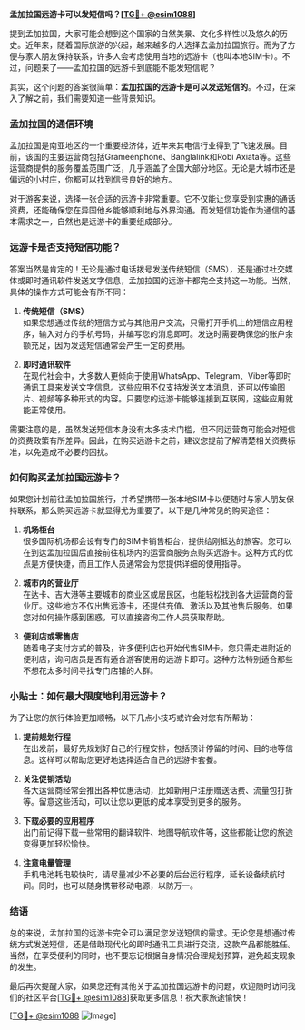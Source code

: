 **孟加拉国远游卡可以发短信吗？[[TG💪+ @esim1088](https://t.me/s/esim1088)]**

提到孟加拉国，大家可能会想到这个国家的自然美景、文化多样性以及悠久的历史。近年来，随着国际旅游的兴起，越来越多的人选择去孟加拉国旅行。而为了方便与家人朋友保持联系，许多人会考虑使用当地的远游卡（也叫本地SIM卡）。不过，问题来了——孟加拉国的远游卡到底能不能发短信呢？

其实，这个问题的答案很简单：**孟加拉国的远游卡是可以发送短信的**。不过，在深入了解之前，我们需要知道一些背景知识。

### 孟加拉国的通信环境

孟加拉国是南亚地区的一个重要经济体，近年来其电信行业得到了飞速发展。目前，该国的主要运营商包括Grameenphone、Banglalink和Robi Axiata等。这些运营商提供的服务覆盖范围广泛，几乎涵盖了全国大部分地区。无论是大城市还是偏远的小村庄，你都可以找到信号良好的地方。

对于游客来说，选择一张合适的远游卡非常重要。它不仅能让您享受到实惠的通话资费，还能确保您在异国他乡能够顺利地与外界沟通。而发短信功能作为通信的基本需求之一，自然也是远游卡的重要组成部分。

### 远游卡是否支持短信功能？

答案当然是肯定的！无论是通过电话拨号发送传统短信（SMS），还是通过社交媒体或即时通讯软件发送文字信息，孟加拉国的远游卡都完全支持这一功能。当然，具体的操作方式可能会有所不同：

1. **传统短信（SMS）**  
   如果您想通过传统的短信方式与其他用户交流，只需打开手机上的短信应用程序，输入对方的手机号码，并编写您的消息即可。发送时需要确保您的账户余额充足，因为发送短信通常会产生一定的费用。

2. **即时通讯软件**  
   在现代社会中，大多数人更倾向于使用WhatsApp、Telegram、Viber等即时通讯工具来发送文字信息。这些应用不仅支持发送文本消息，还可以传输图片、视频等多种形式的内容。只要您的远游卡能够连接到互联网，这些应用就能正常使用。

需要注意的是，虽然发送短信本身没有太多技术门槛，但不同运营商可能会对短信的资费政策有所差异。因此，在购买远游卡之前，建议您提前了解清楚相关资费标准，以免造成不必要的困扰。

### 如何购买孟加拉国远游卡？

如果您计划前往孟加拉国旅行，并希望携带一张本地SIM卡以便随时与家人朋友保持联系，那么购买远游卡就显得尤为重要了。以下是几种常见的购买途径：

1. **机场柜台**  
   很多国际机场都会设有专门的SIM卡销售柜台，提供给刚抵达的旅客。您可以在到达孟加拉国后直接前往机场内的运营商服务点购买远游卡。这种方式的优点是方便快捷，而且工作人员通常会为您提供详细的使用指导。

2. **城市内的营业厅**  
   在达卡、吉大港等主要城市的商业区或居民区，也能轻松找到各大运营商的营业厅。这些地方不仅出售远游卡，还提供充值、激活以及其他售后服务。如果您对如何操作感到困惑，可以直接咨询工作人员获取帮助。

3. **便利店或零售店**  
   随着电子支付方式的普及，许多便利店也开始代售SIM卡。您只需走进附近的便利店，询问店员是否有适合游客使用的远游卡即可。这种方法特别适合那些不想花太多时间寻找专门店铺的人群。

### 小贴士：如何最大限度地利用远游卡？

为了让您的旅行体验更加顺畅，以下几点小技巧或许会对您有所帮助：

1. **提前规划行程**  
   在出发前，最好先规划好自己的行程安排，包括预计停留的时间、目的地等信息。这样可以帮助您更好地选择适合自己的远游卡套餐。

2. **关注促销活动**  
   各大运营商经常会推出各种优惠活动，比如新用户注册赠送话费、流量包打折等。留意这些活动，可以让您以更低的成本享受到更多的服务。

3. **下载必要的应用程序**  
   出门前记得下载一些常用的翻译软件、地图导航软件等，这些都能让您的旅途变得更加轻松愉快。

4. **注意电量管理**  
   手机电池耗电较快时，请尽量减少不必要的后台运行程序，延长设备续航时间。同时，也可以随身携带移动电源，以防万一。

### 结语

总的来说，孟加拉国的远游卡完全可以满足您发送短信的需求。无论您是想通过传统方式发送短信，还是借助现代化的即时通讯工具进行交流，这款产品都能胜任。当然，在享受便利的同时，也不要忘记根据自身情况合理规划预算，避免超支现象的发生。

最后再次提醒大家，如果您还有其他关于孟加拉国远游卡的问题，欢迎随时访问我们的社区平台[[TG💪+ @esim1088](https://t.me/s/esim1088)]获取更多信息！祝大家旅途愉快！

[[TG💪+ @esim1088](https://t.me/s/esim1088) ![Image](https://i.postimg.cc/4NQfJmqS/Snipaste-2025-05-13-00-14-12.png)]